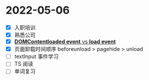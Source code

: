 # 2022-05-06

- [x] 入职培训
- [x] 熟悉公司
- [x] [**DOMContentloaded event** vs **load event**](https://developer.mozilla.org/en-US/docs/Web/API/Window/DOMContentLoaded_event)
- [x] 页面卸载时间顺序 beforeunload > pagehide > unload
- [ ] textInput 事件学习
- [ ] TS 阅读
- [ ] 单词复习